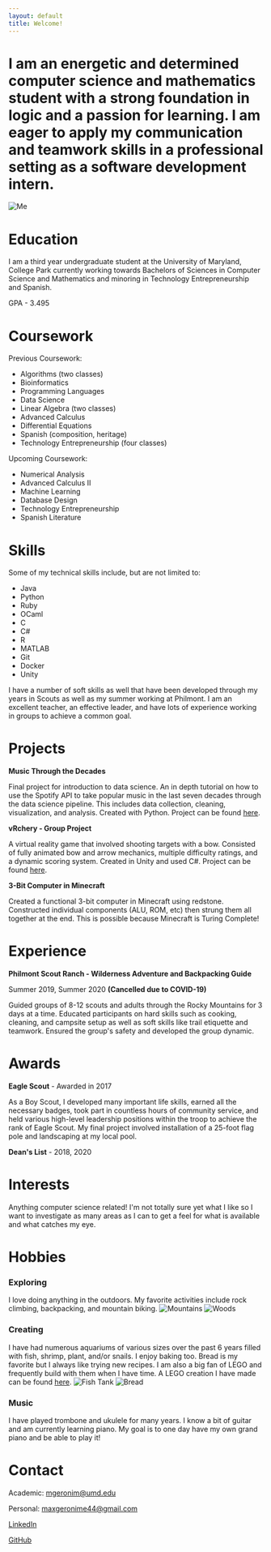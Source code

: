 ```yaml
---
layout: default
title: Welcome!
---
```


# I am an energetic and determined computer science and mathematics student with a strong foundation in logic and a passion for learning. I am eager to apply my communication and teamwork skills in a professional setting as a software development intern.

![Me](/img/me.jpg)

# Education

I am a third year undergraduate student at the University of Maryland, College Park currently working towards Bachelors of Sciences in Computer Science and Mathematics and minoring in Technology Entrepreneurship and Spanish.

GPA - 3.495

# Coursework

Previous Coursework:
- Algorithms (two classes)
- Bioinformatics
- Programming Languages
- Data Science
- Linear Algebra (two classes)
- Advanced Calculus
- Differential Equations
- Spanish (composition, heritage)
- Technology Entrepreneurship (four classes)

Upcoming Coursework:
- Numerical Analysis
- Advanced Calculus II
- Machine Learning
- Database Design
- Technology Entrepreneurship
- Spanish Literature

# Skills
Some of my technical skills include, but are not limited to:
- Java
- Python
- Ruby 
- OCaml
- C
- C#
- R
- MATLAB
- Git
- Docker
- Unity

I have a number of soft skills as well that have been developed through my years in Scouts as well as my summer working at Philmont. I am an excellent teacher, an effective leader, and have lots of experience working in groups to achieve a common goal.

# Projects

**Music Through the Decades**

Final project for introduction to data science. An in depth tutorial on how to use the Spotify API to take popular music in the last seven decades through the data science pipeline. This includes data collection, cleaning, visualization, and analysis. Created with Python. Project can be found [here](https://maximgeronime.com/final_tutorial/).

**vRchery - Group Project**

A virtual reality game that involved shooting targets with a bow. Consisted of fully animated bow and arrow mechanics, multiple difficulty ratings, and a dynamic scoring system. Created in Unity and used C#. Project can be found [here](https://github.com/maximusprime742/vRchery).

**3-Bit Computer in Minecraft**

Created a functional 3-bit computer in Minecraft using redstone. Constructed individual components (ALU, ROM, etc) then strung them all together at the end. This is possible because Minecraft is Turing Complete!

# Experience

**Philmont Scout Ranch - Wilderness Adventure and Backpacking Guide**

Summer 2019, Summer 2020 **(Cancelled due to COVID-19)**

Guided groups of 8-12 scouts and adults through the Rocky Mountains for 3 days at a time. Educated participants on hard skills such as cooking, cleaning, and campsite setup as well as soft skills like trail etiquette and teamwork. Ensured the group's safety and developed the group dynamic.

# Awards

**Eagle Scout** - Awarded in 2017

As a Boy Scout, I developed many important life skills, earned all the necessary badges, took part in countless hours of community service, and held various high-level leadership positions within the troop to achieve the rank of Eagle Scout.
My final project involved installation of a 25-foot flag pole and landscaping at my local pool.

**Dean's List** - 2018, 2020

# Interests

Anything computer science related! I'm not totally sure yet what I like so I want to investigate as many areas as I can to get a feel for what is available and what catches my eye.

# Hobbies

### Exploring
I love doing anything in the outdoors. My favorite activities include rock climbing, backpacking, and mountain biking.
![Mountains](/img/backpacking.JPG)
![Woods](/img/woods.JPG)


### Creating
I have had numerous aquariums of various sizes over the past 6 years filled with fish, shrimp, plant, and/or snails. I enjoy baking too. Bread is my favorite but I always like trying new recipes. I am also a big fan of LEGO and frequently build with them when I have time.  A LEGO creation I have made can be found [here](https://drive.google.com/file/d/1SiWOdRe88m-0R7zn1SBCsStZWxWuopdn/view?usp=sharing).
![Fish Tank](/img/fish.jpg)
![Bread](/img/bread.jpg)


### Music
I have played trombone and ukulele for many years. I know a bit of guitar and am currently learning piano. My goal is to one day have my own grand piano and be able to play it!

# Contact

Academic: <mgeronim@umd.edu>

Personal: <maxgeronime44@gmail.com>

[LinkedIn](https://linkedin.com/in/maximgeronime)

[GitHub](https://github.com/maximusprime742)